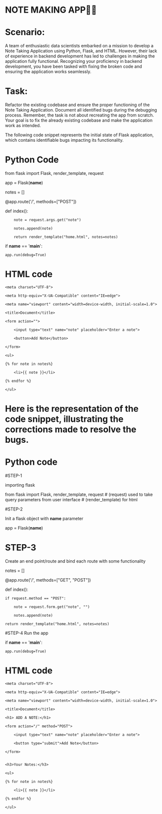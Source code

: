 # NOTE MAKING APP✍🏻

# Scenario:

A team of enthusiastic data scientists embarked on a mission to develop a Note Taking Application using Python, Flask, and HTML. However, their lack of experience in backend development has led to challenges in making the application fully functional. Recognizing your proficiency in backend development, you have been tasked with fixing the broken code and ensuring the application works seamlessly.


# Task:

Refactor the existing codebase and ensure the proper functioning of the Note Taking Application. Document all identified bugs during the debugging process. Remember, the task is not about recreating the app from scratch. Your goal is to fix the already existing codebase and make the application work as intended.

The following code snippet represents the initial state of  Flask application, which contains identifiable bugs impacting its functionality.

# Python Code 

from flask import Flask, render_template, request 


app = Flask(__name__)


notes = []

@app.route('/', methods=["POST"])

def index():

        note = request.args.get("note")
        
        notes.append(note)
        
        return render_template("home.html", notes=notes)
        

if __name__ == '__main__':

    app.run(debug=True)


# HTML code

<!DOCTYPE html>

<html lang="en">
        
<head>
        
    <meta charset="UTF-8">
    
    <meta http-equiv="X-UA-Compatible" content="IE=edge">
    
    <meta name="viewport" content="width=device-width, initial-scale=1.0">
    
    <title>Document</title>
    
</head>

<body>
        
    <form action="">
    
        <input type="text" name="note" placeholder="Enter a note">
        
        <button>Add Note</button>
        
    </form>
    
    <ul>
    
    {% for note in notes%}
    
        <li>{{ note }}</li>
        
    {% endfor %}
    
    </ul>
    
    
</body>

</html>






# Here is the representation of the code snippet, illustrating the corrections made to resolve the bugs.

# Python code

#STEP-1 

importing flask

from flask import Flask, render_template, request # (request) used to take query parameters from user interface
                                                # (render_template) for html
                                                

#STEP-2 

Init a flask object with __name__ parameter 

app = Flask(__name__)


# STEP-3 

Create an end point/route and bind each route with some functionality

notes = []

@app.route('/', methods=["GET", "POST"])

def index():

    if request.method == "POST":
    
        note = request.form.get("note", "")
        
        notes.append(note)
        
    return render_template("home.html", notes=notes)
    

#STEP-4 
Run the app

if __name__ == '__main__':

    app.run(debug=True)
    


# HTML code



<!DOCTYPE html>

<html lang="en">
        
<head>
        
    <meta charset="UTF-8">
    
    <meta http-equiv="X-UA-Compatible" content="IE=edge">
    
    <meta name="viewport" content="width=device-width, initial-scale=1.0">
    
    <title>Document</title>
    
</head>

<body>
        
    <h1> ADD A NOTE:</h1>
    
    <form action="/" method="POST">

        <input type="text" name="note" placeholder="Enter a note">
        
        <button type="submit">Add Note</button>
        
    </form>
    

    <h3>Your Notes:</h3>
    
    <ul>
    
    {% for note in notes%}
    
        <li>{{ note }}</li>
        
    {% endfor %}
    
    </ul>
    
</body>

</html>



